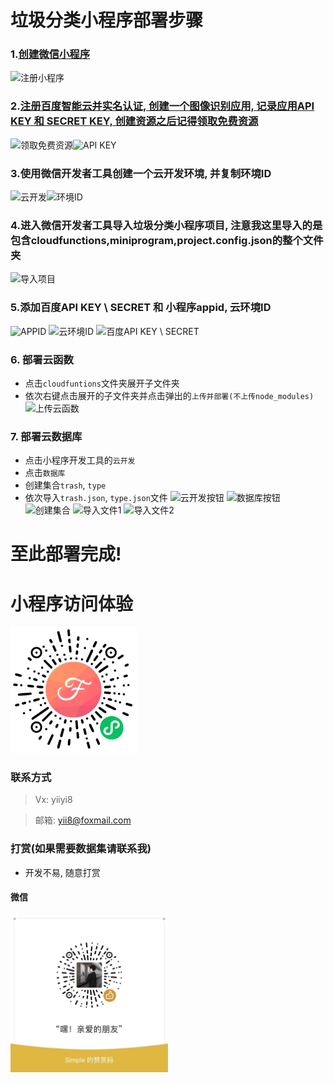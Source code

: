 # 垃圾分类小程序部署步骤 

### 1.**[创建微信小程序](https://mp.weixin.qq.com/)**
![注册小程序](https://s1.ax1x.com/2022/05/15/Og5HtH.png)

### 2.**[注册百度智能云并实名认证, 创建一个图像识别应用, 记录应用API KEY 和 SECRET KEY, 创建资源之后记得领取免费资源](https://console.bce.baidu.com/ai/?_=&fromai=1#/ai/imagerecognition/app/create)**
![领取免费资源](https://s1.ax1x.com/2022/05/15/Og5W11.png)![API KEY](https://s1.ax1x.com/2022/05/15/Og5s7F.png)

### 3.**使用微信开发者工具创建一个云开发环境, 并复制环境ID**
![云开发](https://s1.ax1x.com/2022/05/15/Og57Ae.png)![环境ID](https://s1.ax1x.com/2022/05/15/Og55nK.png)

### 4.**进入微信开发者工具导入垃圾分类小程序项目, 注意我这里导入的是包含cloudfunctions,miniprogram,project.config.json的整个文件夹**
![导入项目](https://s1.ax1x.com/2022/05/15/Og5RpR.png)

### 5.**添加百度API KEY \ SECRET 和 小程序appid, 云环境ID**
![APPID](https://s1.ax1x.com/2022/05/15/Og56k4.png)
![云环境ID](https://s1.ax1x.com/2022/05/15/Og55nK.png)
![百度API KEY \ SECRET](https://s1.ax1x.com/2022/05/15/Og5ctJ.png)

### 6. **部署云函数**
* 点击`cloudfuntions`文件夹展开子文件夹
* 依次右键点击展开的子文件夹并点击弹出的`上传并部署(不上传node_modules)`
![上传云函数](https://s1.ax1x.com/2022/05/15/Og5hX6.png)

### 7. **部署云数据库**
* 点击小程序开发工具的`云开发`
* 点击`数据库`
* 创建集合`trash`, `type`
* 依次导入`trash.json`, `type.json`文件
![云开发按钮](https://s1.ax1x.com/2022/05/15/Og5o7D.png)
![数据库按钮](https://s1.ax1x.com/2022/05/15/Og5I0O.png)
![创建集合](https://s1.ax1x.com/2022/05/15/Og5r0U.png)
![导入文件1](https://s1.ax1x.com/2022/05/15/Og5DmT.png)
![导入文件2](https://s1.ax1x.com/2022/05/15/Og5gh9.png)

# 至此部署完成!

# 小程序访问体验
<!-- ![小程序]() -->
 <img src="./mini.jpg"   width="40%">

### 联系方式
> Vx: yiiyi8

> 邮箱: yii8@foxmail.com

### 打赏(如果需要数据集请联系我)
- 开发不易, 随意打赏

#### 微信
<img width="50%" src="./wx.jpg">


